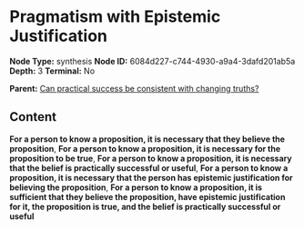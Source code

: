 # Pragmatism with Epistemic Justification

**Node Type:** synthesis
**Node ID:** 6084d227-c744-4930-a9a4-3dafd201ab5a
**Depth:** 3
**Terminal:** No

**Parent:** [Can practical success be consistent with changing truths?](can-practical-success-be-consistent-with-changing-truths.md)

## Content

**For a person to know a proposition, it is necessary that they believe the proposition**, **For a person to know a proposition, it is necessary for the proposition to be true**, **For a person to know a proposition, it is necessary that the belief is practically successful or useful**, **For a person to know a proposition, it is necessary that the person has epistemic justification for believing the proposition**, **For a person to know a proposition, it is sufficient that they believe the proposition, have epistemic justification for it, the proposition is true, and the belief is practically successful or useful**
